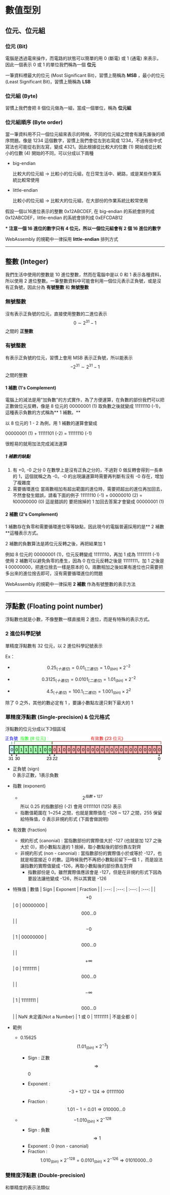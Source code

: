 # 數值型別

## 位元、位元組

### 位元 \(Bit\)

電腦是透過電來操作，而電路的狀態可以簡單的用 0 \(斷電\) 或 1 \(通電\) 來表示，因此一個表示 0 或 1 的單位我們稱為一個 **位元**

一筆資料裡最大的位元 \(Most Significant Bit\)，習慣上簡稱為 **MSB** ，最小的位元 \(Least Significant Bit\)，習慣上簡稱為 **LSB**

### 位元組 \(Byte\)

習慣上我們會把 8 個位元做為一組，當成一個單位，稱為 **位元組**

### 位元組順序 \(Byte order\)

當一筆資料用不只一個位元組來表示的時候，不同的位元組之間會有誰先誰後的順序問題。像是 1234 這個數字，習慣上我們會從左到右寫成 1234，不過有些中式寫法也可能從右到左寫，變成 4321。因此根據從比較大的位數 \(1\) 開始或從比較小的位數 \(4\) 開始的不同，可以分成以下兩種

* big-endian

  比較大的位元組 -&gt; 比較小的位元組，在日常生活中、網路，或是某些作業系統比較常使用

* little-endian

  比較小的位元組 -&gt; 比較大的位元組，在大部份的作業系統比較常使用

假設一個以16進位表示的整數 0x12ABCDEF, 在 big-endian 的系統會排列成 0x12ABCDEF，little-endian 的系統會排列成 0xEFCDAB12

**\* 注意一個 16 進位的數字只有 4 位元，所以一個位元組會有 2 個 16 進位的數字**

WebAssembly 的規範中一律採用 **little-endian** 排列方式

---

## 整數 \(Integer\)

我們生活中使用的整數是 10 進位整數，然而在電腦中是以 0 和 1 表示各種資料，所以使用 2 進位整數。一筆整數資料中可能會利用一個位元表示正負號，或是沒有正負號，因此分為 **有號整數** 和 **無號整數**

### 無號整數

沒有表示正負號的位元，直接使用整數的二進位表示 $$0 \sim 2^{31} - 1$$ 之間的 **正整數**

### 有號整數

有表示正負號的位元，習慣上會用 MSB 表示正負號，所以能表示$$-2^{31} \sim 2^{31}-1$$之間的整數

#### 1 補數 \(1's Complement\)

電腦上的減法是用"加負數"的方式實作，為了方便運算，在負數的部份我們可以把正數做位元反轉，像是 8 位元的 00000001 \(1\) 取負數之後就變成 11111110 \(-1\)，這種表示負數的方式稱為** 1 補數。**

以 8 位元的 1 - 2 為例，用 1 補數的運算會變成

00000001 \(1\) + 11111101 \(-2\) = 11111110 \(-1\)

很輕易的就用加法完成減法運算

##### 1 補數的缺點

1. 有 +0, -0 之分
   0 在數學上是沒有正負之分的，不過對 0 做反轉會得到一長串的 1，這個就稱之為 -0。-0 的出現讓運算時需要再判斷有沒有 -0 存在，增加了複雜度
2. 需要循環進位
   當兩數相加有超出範圍的進位時，需要把超出的進位再加回去，不然會發生錯誤，請看下面的例子
   11111110 \(-1\) + 00000010 \(2\) = ~~1~~00000000 \(0\) 這是錯誤的
   要把捨掉的 1 加回去答案才會變成 00000001 \(1\)

#### 2 補數 \(2's Complement\)

1 補數存在負零和需要循環進位等等缺點，因此現今的電腦普遍採用的是** 2 補數**這種表示方式。

2 補數的負數算法是將位元反轉之後，再把結果加 1

例如 8 位元的 00000001 \(1\)，位元反轉變成 11111110，再加 1 成為 11111111 \(-1\)  
使用 2 補數可以避免負零的產生，因為 0 在位元反轉之後是 11111111，加 1 之後是 ~~1~~ 00000000，把進位捨去一樣是原本的 0。兩數相加之後如果有進位也只需要把多出來的進位捨去即可，沒有需要循環進位的問題

WebAssembly 的規範中一律採用 **2 補數** 作為有號整數的表示方法

---

## 浮點數 \(Floating point number\)

浮點數也就是小數，不像整數一樣直接用 2 進位，而是有特殊的表示方式。

### 2 進位科學記號

單精度浮點數有 32 位元，以 2 進位科學記號表示

Ex：

* $$0.25_{(十進位)} = 0.01_{(二進位)} = 1.0_{(bin)} \times 2^{-2}$$

* $$0.3125_{(十進位)} = 0.0101_{(二進位)} = 1.01_{(bin)} \times 2^{-2}$$

* $$4.5_{(十進位)} = 100.1_{(二進位)} = 1.001_{(bin)} \times 2^{2}$$

除了 0 之外，其他的數必定有 1 ，要讓小數點左邊只剩下最大的 1

### 單精度浮點數 \(Single-precision\) & 位元格式

浮點數的位元分成以下3個區域

![](/images/float.png)

* 正負號 \(sign\)  
  0 表示正數，1表示負數

* 指數 \(exponent\)

  * $$2^{指數+127}$$     所以 0.25 的指數部份 \(-2\) 會用 01111101 \(125\) 表示
  * 指數值範圍在 1~254 之間，也就是實際值在 -126 ~ 127 之間，255 保留給特殊值，0 表示非規約形式 \(下面會做說明\)

* 有效數 \(fraction\)

  * 規約形式 \(canonial\) : 當指數部份的實際值大於 -127 \(也就是加 127 之後大於 0\)，把小數點左邊的 1 捨掉，取小數點後的部份靠左對齊
  * 非規約形式 \(non - canonial\) : 當指數部份的實際值小於或等於 -127，也就是相當接近 0 的數。這時候我們不再把小數點前留下一個 1 ，而是設法讓指數的實際值變成 -126，再取小數點後的部份靠左對齊
    * 指數部份是 0。雖然實際值應該會是 -127，但是在非規約形式下因為要設法讓他變成 -126，所以其實是 -126

* 特殊值
  | 數值 | Sign | Exponent | Fraction |
  | :---: | :---: | :---: | :---: |
  | $$+ 0$$ | 0 | 00000000 | $$000\ldots0$$ |
  | $$-0$$ | 1 | 00000000 | $$000\ldots0$$ |
  | $$+ \infty$$ | 0 | 11111111 | $$000\ldots0$$ |
  | $$-\infty$$ | 1 | 11111111 | $$000\ldots0$$ |
  | NaN 未定義\(Not a Number\) | 1 或 0 | 11111111 | 不是全都 0 |
* 範例
  * 0.15625 $$(1.01_{(bin)} \times 2^{-3})$$
    * Sign : 正數$$\Rightarrow$$ 0
    * Exponent : $$-3+127 = 124 \Rightarrow 01111100$$

    * Fraction :  $$1.01 - 1 = 0.01 \Rightarrow 010000 \ldots 0$$
  * $$-1.010_{(bin)} \times 2^{-128}$$
    * Sign : 負數$$\Rightarrow 1$$
    * Exponent : 0 \(non - canonial\)
    * Fraction : $$1.010_{(bin)} \times 2^{-128} = 0.0101_{(bin)} \times 2^{-126} \Rightarrow 01010000 \ldots 0$$

### 雙精度浮點數 \(Double-precision\)



和單精度的表示法類似


